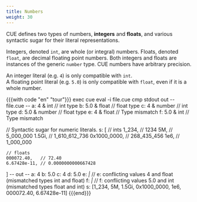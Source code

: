 ```yaml
---
title: Numbers
weight: 30
---
```


CUE defines two types of numbers, **integers** and **floats**,
and various syntactic sugar for their literal representations.

Integers, denoted `int`, are whole (or integral) numbers.
Floats, denoted `float`, are decimal floating point numbers.
Both integers and floats are instances of the generic `number` type.
CUE numbers have arbitrary precision.

An integer literal (e.g. `4`) is only compatible with `int`.\
A floating point literal (e.g. `5.0`) is only compatible with `float`,
even if it is a whole number.

{{{with code "en" "tour"}}}
exec cue eval -i file.cue
cmp stdout out
-- file.cue --
a: 4 & int      // int type
b: 5.0 & float  // float type
c: 4 & number   // int type
d: 5.0 & number // float type
e: 4 & float    // Type mismatch
f: 5.0 & int    // Type mismatch

// Syntactic sugar for numeric literals.
s: [
	// ints
	1_234,       // 1234
	5M,          // 5_000_000
	1.5Gi,       // 1_610_612_736
	0x1000_0000, // 268_435_456
	1e6,         // 1_000_000

	// floats
	000072.40,   // 72.40
	6.67428e-11, // 0.0000000000667428
]
-- out --
a: 4
b: 5.0
c: 4
d: 5.0
e: _|_ // e: conflicting values 4 and float (mismatched types int and float)
f: _|_ // f: conflicting values 5.0 and int (mismatched types float and int)
s: [1_234, 5M, 1.5Gi, 0x1000_0000, 1e6, 000072.40, 6.67428e-11]
{{{end}}}
